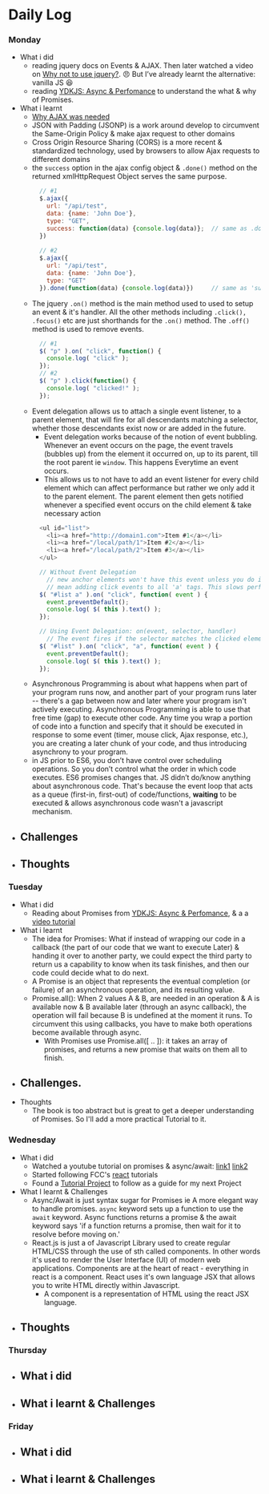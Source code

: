 # Daily Log

### Monday
- What i did
  - reading jquery docs on Events & AJAX. Then later watched a video on [Why not to use jquery?](https://www.youtube.com/watch?v=pk3tsynNZ0w). :angry: But  I’ve already learnt the alternative: vanilla JS :satisfied:
  - reading [YDKJS: Async & Perfomance](https://github.com/getify/You-Dont-Know-JS/blob/master/async%20&%20performance/README.md#you-dont-know-js-async--performance) to understand the what & why of Promises.
- What i learnt
  - [Why AJAX was needed](http://learn.jquery.com/ajax/)
  - JSON with Padding (JSONP) is a work around develop to circumvent the Same-Origin Policy & make ajax request to other domains
  - Cross Origin Resource Sharing (CORS) is a more recent & standardized technology, used by browsers to allow Ajax requests to different domains
  - the `success` option in the ajax config object & `.done()` method on the returned xmlHttpRequest Object serves the same purpose.
    ``` javascript
      // #1
      $.ajax({
        url: "/api/test",
        data: {name: 'John Doe'},
        type: "GET",
        success: function(data) {console.log(data)};  // same as .done()
      })
      
      // #2
      $.ajax({
        url: "/api/test",
        data: {name: 'John Doe'},
        type: "GET"
      }).done(function(data) {console.log(data)})     // same as 'success'
    ```
  - The jquery `.on()` method is the main method used to used to setup an event & it's handler. All the other methods including `.click(), .focus()` etc are just shorthands for the `.on()` method. The `.off()` method is used to remove events.
    ``` javascript
      // #1
      $( "p" ).on( "click", function() {
        console.log( "click" );
      });
      // #2
      $( "p" ).click(function() {
        console.log( "clicked!" );
      });
    ```
  - Event delegation allows us to attach a single event listener, to a parent element, that will fire for all descendants matching a selector, whether those descendants exist now or are added in the future.
    - Event delegation works because of the notion of event bubbling. Whenever an event occurs on the page, the event travels
    (bubbles up) from the element it occurred on, up to its parent, till the root parent ie `window`. This happens Everytime
    an event occurs.
    - This allows us to not have to add an event listener for every child element which can affect performance but rather we
    only add it to the parent element. The parent element then gets notified whenever a specified event occurs on the child
    element & take necessary action
    ``` javascript
      <ul id="list"> 
        <li><a href="http://domain1.com">Item #1</a></li>
        <li><a href="/local/path/1">Item #2</a></li>
        <li><a href="/local/path/2">Item #3</a></li>
      </ul>

      // Without Event Delegation
        // new anchor elements won't have this event unless you do it recursively which will
        // mean adding click events to all 'a' tags. This slows performance
      $( "#list a" ).on( "click", function( event ) {
        event.preventDefault();
        console.log( $( this ).text() );
      });

      // Using Event Delegation: on(event, selector, handler)
        // The event fires if the selector matches the clicked element. clicked Element: <a>, selector: 'a'. 
      $( "#list" ).on( "click", "a", function( event ) {
        event.preventDefault();
        console.log( $( this ).text() );
      });
    ```
  - Asynchronous Programming is about what happens when part of your program runs now, and another part of your program runs later -- there's a gap between now and later where your program isn't actively executing. Asynchronous Programming is able to use that free time (gap) to execute other code. Any time you wrap a portion of code into a function and specify that it should be executed in response to some event (timer, mouse click, Ajax response, etc.), you are creating a later chunk of your code, and thus introducing asynchrony to your program.
  - in JS prior to ES6, you don’t have control over scheduling operations. So you don’t control what the order in which code executes. ES6 promises changes that. JS didn’t do/know anything about asynchronous code. That's because the event loop that acts as a queue (first-in, first-out) of code/functions, __waiting__ to be executed & allows asynchronous code wasn't a javascript mechanism.
- Challenges
  - 
- Thoughts
  - 

### Tuesday
- What i did
  - Reading about Promises from [YDKJS: Async & Perfomance](https://github.com/getify/You-Dont-Know-JS/blob/master/async%20&%20performance/README.md#you-dont-know-js-async--performance), & a a [video tutorial](https://www.youtube.com/watch?v=QO4NXhWo_NM)
- What i learnt
  - The idea for Promises: What if instead of wrapping our code in a callback (the part of our code that we want to execute Later) & handing it over to another party, we could expect the third party to return us a capability to know when its task finishes, and then our code could decide what to do next.
  - A Promise is an object that represents the eventual completion (or failure) of an asynchronous operation, and its resulting value.
  - Promise.all(): When 2 values A & B, are needed in an operation & A is available now & B available later (through an async callback), the operation will fail because B is undefined at the moment it runs. To circumvent this using callbacks, you have to make both operations become available through async.
    - With Promises use Promise.all([ .. ]): it takes an array of promises, and returns a new promise that waits on them all to finish.
- Challenges.
  - 
- Thoughts
  - The book is too abstract but is great to get a deeper understanding of Promises. So I'll add a more practical Tutorial to it.

### Wednesday
- What i did
  - Watched a youtube tutorial on promises & async/await: [link1](https://www.youtube.com/watch?v=PoRJizFvM7s) [link2](https://www.youtube.com/watch?v=XO77Fib9tSI&list=PLRqwX-V7Uu6bKLPQvPRNNE65kBL62mVfx&index=3)
  - Started following FCC's [react](https://learn.freecodecamp.org/front-end-libraries/react) tutorials
  - Found a [Tutorial Project](https://www.udemy.com/node-with-react-fullstack-web-development/) to follow as a guide for my next Project
- What I learnt & Challenges
  - Async/Await is just syntax sugar for Promises ie A more elegant way to handle promises. `async` keyword sets up a function to use the `await` keyword. Async functions returns a promise & the await keyword says 'if a function returns a promise, then wait for it to resolve before moving on.'
  - React.js is just a of Javascript Library used to create regular HTML/CSS through the use of sth called components. In other words it's used to render the User Interface (UI) of modern web applications. Components are at the heart of react - everything in react is a component. React uses it's own language JSX that allows you to write HTML directly within Javascript.
    - A component is a representation of HTML using the react JSX language. 
- Thoughts
  - 

### Thursday
- What i did
  - 
- What i learnt & Challenges
  - 


### Friday
- What i did
  - 
- What i learnt & Challenges
  - 
